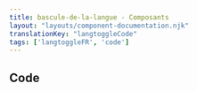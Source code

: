 ```yaml
---
title: bascule-de-la-langue - Composants
layout: "layouts/component-documentation.njk"
translationKey: "langtoggleCode"
tags: ['langtoggleFR', 'code']
---
```


## Code